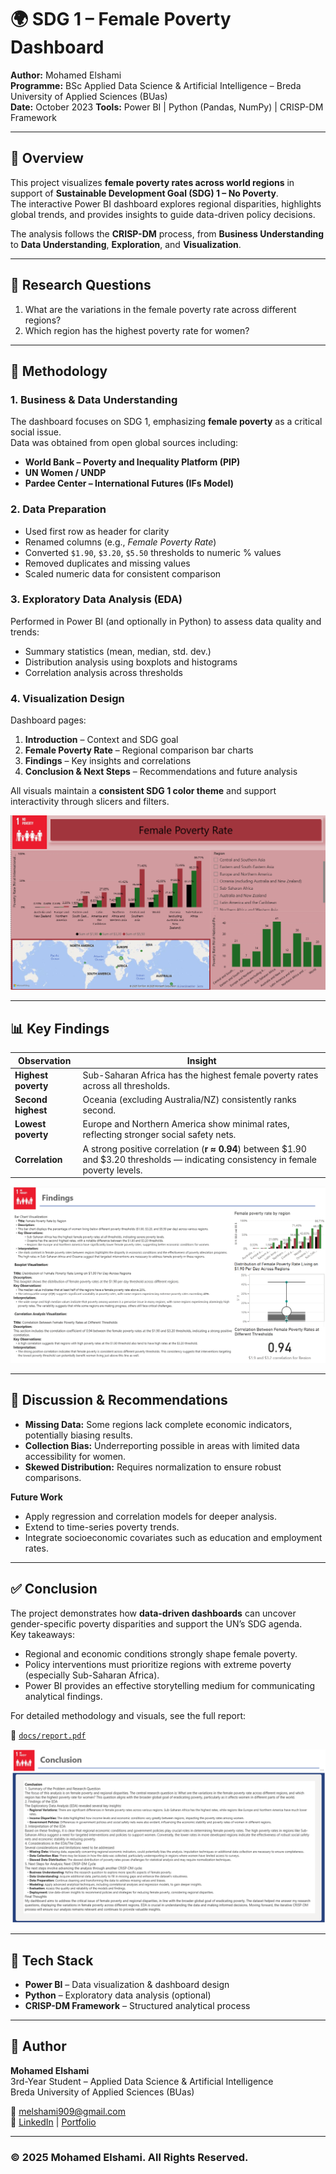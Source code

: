 # 🌍 SDG 1 – Female Poverty Dashboard

**Author:** Mohamed Elshami  
**Programme:** BSc Applied Data Science & Artificial Intelligence – Breda University of Applied Sciences (BUas)  
**Date:** October 2023 
**Tools:** Power BI | Python (Pandas, NumPy) | CRISP-DM Framework  

---

## 📘 Overview

This project visualizes **female poverty rates across world regions** in support of **Sustainable Development Goal (SDG) 1 – No Poverty**.  
The interactive Power BI dashboard explores regional disparities, highlights global trends, and provides insights to guide data-driven policy decisions.

The analysis follows the **CRISP-DM** process, from **Business Understanding** to **Data Understanding**, **Exploration**, and **Visualization**.

---

## 🧠 Research Questions
1. What are the variations in the female poverty rate across different regions?  
2. Which region has the highest poverty rate for women?

---

## 🧩 Methodology

### **1. Business & Data Understanding**
The dashboard focuses on SDG 1, emphasizing **female poverty** as a critical social issue.  
Data was obtained from open global sources including:
- **World Bank – Poverty and Inequality Platform (PIP)**
- **UN Women / UNDP**
- **Pardee Center – International Futures (IFs Model)**  

### **2. Data Preparation**
- Used first row as header for clarity  
- Renamed columns (e.g., *Female Poverty Rate*)  
- Converted `$1.90`, `$3.20`, `$5.50` thresholds to numeric % values  
- Removed duplicates and missing values  
- Scaled numeric data for consistent comparison  

### **3. Exploratory Data Analysis (EDA)**
Performed in Power BI (and optionally in Python) to assess data quality and trends:
- Summary statistics (mean, median, std. dev.)  
- Distribution analysis using boxplots and histograms  
- Correlation analysis across thresholds  

### **4. Visualization Design**
Dashboard pages:  
1. **Introduction** – Context and SDG goal  
2. **Female Poverty Rate** – Regional comparison bar charts  
3. **Findings** – Key insights and correlations  
4. **Conclusion & Next Steps** – Recommendations and future analysis  

All visuals maintain a **consistent SDG 1 color theme** and support interactivity through slicers and filters.


![Female Poverty Rate](docs/images/Female%20Poverty%20Rate.png)

---

## 📊 Key Findings

| Observation | Insight |
|--------------|----------|
| **Highest poverty** | Sub-Saharan Africa has the highest female poverty rates across all thresholds. |
| **Second highest** | Oceania (excluding Australia/NZ) consistently ranks second. |
| **Lowest poverty** | Europe and Northern America show minimal rates, reflecting stronger social safety nets. |
| **Correlation** | A strong positive correlation (**r ≈ 0.94**) between $1.90 and $3.20 thresholds — indicating consistency in female poverty levels. |

![Findings](docs/images/Findings.png)

---

## 💬 Discussion & Recommendations

- **Missing Data:** Some regions lack complete economic indicators, potentially biasing results.  
- **Collection Bias:** Underreporting possible in areas with limited data accessibility for women.  
- **Skewed Distribution:** Requires normalization to ensure robust comparisons.  

**Future Work**
- Apply regression and correlation models for deeper analysis.  
- Extend to time-series poverty trends.  
- Integrate socioeconomic covariates such as education and employment rates.


---

## ✅ Conclusion

The project demonstrates how **data-driven dashboards** can uncover gender-specific poverty disparities and support the UN’s SDG agenda.  
Key takeaways:
- Regional and economic conditions strongly shape female poverty.  
- Policy interventions must prioritize regions with extreme poverty (especially Sub-Saharan Africa).  
- Power BI provides an effective storytelling medium for communicating analytical findings.

For detailed methodology and visuals, see the full report:

📄 [`docs/report.pdf`](./docs/report.pdf)

![Conclusion](docs/images/Conclusion%20&%20Next%20steps.png)

---

## 🧰 Tech Stack
- **Power BI** – Data visualization & dashboard design  
- **Python** – Exploratory data analysis (optional)  
- **CRISP-DM Framework** – Structured analytical process  

---

## 👤 Author
**Mohamed Elshami**  
3rd-Year Student – Applied Data Science & Artificial Intelligence  
Breda University of Applied Sciences (BUas)  

📧 melshami909@gmail.com  
🔗 [LinkedIn](https://www.linkedin.com/in/mohamed-elshami/) | [Portfolio](https://mohamedelshami233464.github.io/)

---

### © 2025 Mohamed Elshami. All Rights Reserved.
